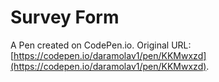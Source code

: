 # Survey Form

A Pen created on CodePen.io. Original URL: [https://codepen.io/daramolav1/pen/KKMwxzd](https://codepen.io/daramolav1/pen/KKMwxzd).



